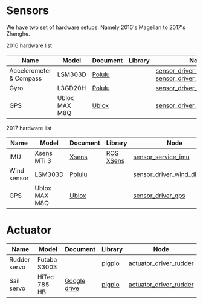 
# Sensors

We have two set of hardware setups. Namely 2016's Magellan to 2017's Zhenghe.

2016 hardware list

| Name  |Model   |  Document | Library  | Node  |
|---|---|---|---|---|
|  Accelerometer & Compass | LSM303D  | [Polulu](https://www.pololu.com/file/0J703/LSM303D.pdf)  |  |[sensor_driver_imu](https://github.com/Maritime-Robotics-Student-Society/sailing-robot/blob/master/src/sailing_robot/scripts/sensor_driver_imu) & [sensor_driver_wind_direction](https://github.com/Maritime-Robotics-Student-Society/sailing-robot/blob/master/src/sailing_robot/scripts/sensor_driver_wind_direction)|
|  Gyro  |  L3GD20H |  [Polulu](https://www.pololu.com/file/0J731/L3GD20H.pdf) |  | [sensor_driver_imu](https://github.com/Maritime-Robotics-Student-Society/sailing-robot/blob/master/src/sailing_robot/scripts/sensor_driver_imu)  |
|  GPS  |    Ublox MAX M8Q     |     [Ublox](https://www.u-blox.com/sites/default/files/MAX-M8-FW3_DataSheet_%28UBX-15031506%29.pdf)     |      |[sensor_driver_gps](https://github.com/Maritime-Robotics-Student-Society/sailing-robot/blob/master/src/sailing_robot/scripts/sensor_driver_gps) |

2017 hardware list

| Name  |Model   |  Document | Library  | Node  |
|---|---|---|---|---|
|  IMU | Xsens MTi 3 | [Xsens](https://www.mouser.com/catalog/specsheets/xsens_DatasheetMTi1series.pdf)  | [ROS XSens](http://wiki.ros.org/ethzasl_xsens_driver) |[sensor_service_imu](https://github.com/Maritime-Robotics-Student-Society/sailing-robot/blob/master/src/sailing_robot/scripts/sensor_service_imu) |
| Wind sensor  |    LSM303D    |    [Polulu](https://www.pololu.com/file/0J703/LSM303D.pdf) |        | [sensor_driver_wind_direction](https://github.com/Maritime-Robotics-Student-Society/sailing-robot/blob/master/src/sailing_robot/scripts/sensor_driver_wind_direction)                            |
|  GPS  |    Ublox MAX M8Q     |     [Ublox](https://www.u-blox.com/sites/default/files/MAX-M8-FW3_DataSheet_%28UBX-15031506%29.pdf)     |      |[sensor_driver_gps](https://github.com/Maritime-Robotics-Student-Society/sailing-robot/blob/master/src/sailing_robot/scripts/sensor_driver_gps) |



# Actuator
|  Name |Model   |  Document  |  Library | Node  |
|---|---|---|---|---|
|  Rudder servo | Futaba S3003  |   |  [pigpio](http://abyz.co.uk/rpi/pigpio/) |  [actuator_driver_rudder](https://github.com/Maritime-Robotics-Student-Society/sailing-robot/blob/master/src/sailing_robot/scripts/actuator_driver_rudder) |
|  Sail servo  |  HiTec 785 HB | [Google drive](https://drive.google.com/file/d/0B0FZNysk4zLXREdoMUFxT0JMZkE/view)  | [pigpio](http://abyz.co.uk/rpi/pigpio/) |  [actuator_driver_rudder](https://github.com/Maritime-Robotics-Student-Society/sailing-robot/blob/master/src/sailing_robot/scripts/actuator_driver_rudder)  |